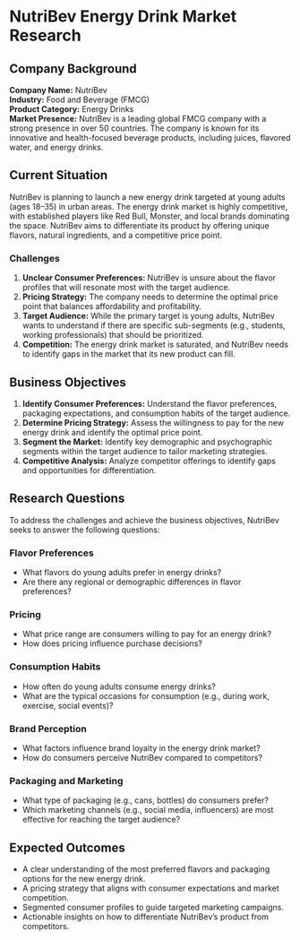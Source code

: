 # NutriBev Energy Drink Market Research

## Company Background

**Company Name:** NutriBev  
**Industry:** Food and Beverage (FMCG)  
**Product Category:** Energy Drinks  
**Market Presence:** NutriBev is a leading global FMCG company with a strong presence in over 50 countries. The company is known for its innovative and health-focused beverage products, including juices, flavored water, and energy drinks.

## Current Situation

NutriBev is planning to launch a new energy drink targeted at young adults (ages 18–35) in urban areas. The energy drink market is highly competitive, with established players like Red Bull, Monster, and local brands dominating the space. NutriBev aims to differentiate its product by offering unique flavors, natural ingredients, and a competitive price point.

### Challenges

1. **Unclear Consumer Preferences:** NutriBev is unsure about the flavor profiles that will resonate most with the target audience.  
2. **Pricing Strategy:** The company needs to determine the optimal price point that balances affordability and profitability.  
3. **Target Audience:** While the primary target is young adults, NutriBev wants to understand if there are specific sub-segments (e.g., students, working professionals) that should be prioritized.  
4. **Competition:** The energy drink market is saturated, and NutriBev needs to identify gaps in the market that its new product can fill.

## Business Objectives

1. **Identify Consumer Preferences:** Understand the flavor preferences, packaging expectations, and consumption habits of the target audience.  
2. **Determine Pricing Strategy:** Assess the willingness to pay for the new energy drink and identify the optimal price point.  
3. **Segment the Market:** Identify key demographic and psychographic segments within the target audience to tailor marketing strategies.  
4. **Competitive Analysis:** Analyze competitor offerings to identify gaps and opportunities for differentiation.

## Research Questions

To address the challenges and achieve the business objectives, NutriBev seeks to answer the following questions:

### Flavor Preferences
- What flavors do young adults prefer in energy drinks?  
- Are there any regional or demographic differences in flavor preferences?

### Pricing
- What price range are consumers willing to pay for an energy drink?  
- How does pricing influence purchase decisions?

### Consumption Habits
- How often do young adults consume energy drinks?  
- What are the typical occasions for consumption (e.g., during work, exercise, social events)?

### Brand Perception
- What factors influence brand loyalty in the energy drink market?  
- How do consumers perceive NutriBev compared to competitors?

### Packaging and Marketing
- What type of packaging (e.g., cans, bottles) do consumers prefer?  
- Which marketing channels (e.g., social media, influencers) are most effective for reaching the target audience?

## Expected Outcomes

- A clear understanding of the most preferred flavors and packaging options for the new energy drink.  
- A pricing strategy that aligns with consumer expectations and market competition.  
- Segmented consumer profiles to guide targeted marketing campaigns.  
- Actionable insights on how to differentiate NutriBev’s product from competitors.